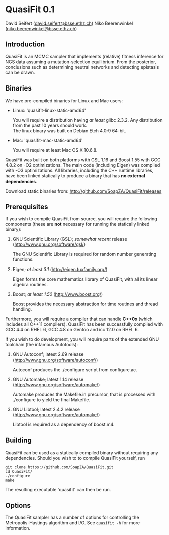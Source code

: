 # QuasiFit 0.1
David Seifert (david.seifert@bsse.ethz.ch)
Niko Beerenwinkel (niko.beerenwinkel@bsse.ethz.ch)

## Introduction
QuasiFit is an MCMC sampler that implements (relative) fitness inference for NGS data assuming a mutation-selection equilibrium. From the posterior, conclusions such as determining neutral networks and detecting epistasis can be drawn.

## Binaries
We have pre-compiled binaries for Linux and Mac users:

* Linux: 'quasifit-linux-static-amd64'

  You will require a distribution having _at least_ glibc 2.3.2. Any distribution from the past 10 years should work.  
  The linux binary was built on Debian Etch 4.0r9 64-bit.

* Mac: 'quasifit-mac-static-amd64'

  You will require at least Mac OS X 10.6.8.

QuasiFit was built on both platforms with GSL 1.16 and Boost 1.55 with GCC 4.8.2 on -O2 optimizations. The main code (including Eigen) was compiled with -O3 optimizations. All libraries, including the C++ runtime libraries, have been linked statically to produce a binary that has **no external dependencies**.

Download static binaries from:
http://github.com/SoapZA/QuasiFit/releases

## Prerequisites
If you wish to compile QuasiFit from source, you will require the following components (these are **not** necessary for running the statically linked binary):

1. GNU Scientific Library (GSL); _somewhat recent_ release (http://www.gnu.org/software/gsl/)

   The GNU Scientific Library is required for random number generating functions.

2. Eigen; _at least 3.1_ (http://eigen.tuxfamily.org/)

   Eigen forms the core mathematics library of QuasiFit, with all its linear algebra routines.

3. Boost; _at least 1.50_ (http://www.boost.org/)

   Boost provides the necessary abstraction for time routines and thread handling.

Furthermore, you will require a compiler that can handle **C++0x** (which includes all C++11 compilers). QuasiFit has been successfully compiled with GCC 4.4 on RHEL 6, GCC 4.8 on Gentoo and icc 12.0 on RHEL 6.

If you wish to do development, you will require parts of the extended GNU toolchain (the infamous Autotools):

1. GNU Autoconf; latest 2.69 release (http://www.gnu.org/software/autoconf/)

   Autoconf produces the ./configure script from configure.ac.

2. GNU Automake; latest 1.14 release (http://www.gnu.org/software/automake/)

   Automake produces the Makefile.in precursor, that is processed with ./configure to yield the final Makefile.

3. GNU Libtool; latest 2.4.2 release (http://www.gnu.org/software/automake/)

   Libtool is required as a dependency of boost.m4.

## Building
QuasiFit can be used as a statically compiled binary without requiring any dependencies. Should you wish to to compile QuasiFit yourself, run

```
git clone https://github.com/SoapZA/QuasiFit.git
cd QuasiFit/
./configure
make
```

The resulting executable 'quasifit' can then be run.

## Options
The QuasiFit sampler has a number of options for controlling the Metropolis-Hastings algorithm and I/O. See `quasifit -h` for more information.

